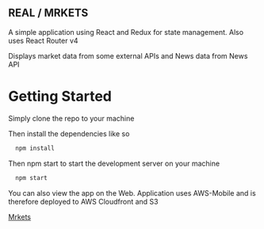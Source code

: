 ## REAL / MRKETS

A simple application using React and Redux for state management.
Also uses React Router v4 

Displays market data from some external APIs and News data from
News API 

# Getting Started 

Simply clone the repo to your machine 

Then install the dependencies like so 

``` Javascript 
  npm install 
```

Then npm start to start the development server on your machine 

``` Javascript 
  npm start 
```

You can also view the app on the Web. Application uses AWS-Mobile 
and is therefore deployed to AWS Cloudfront and S3 

[Mrkets](https://d3end2iqyx6osi.cloudfront.net)